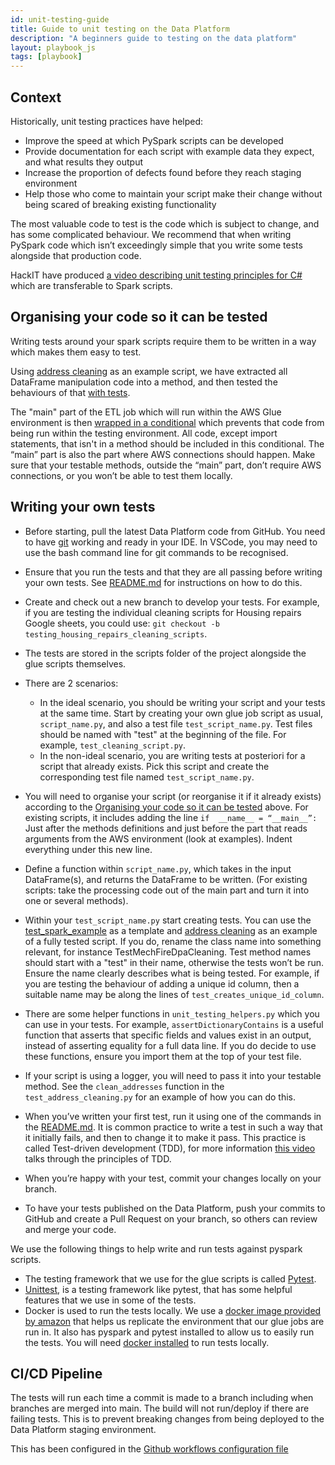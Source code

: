 ```yaml
---
id: unit-testing-guide
title: Guide to unit testing on the Data Platform
description: "A beginners guide to testing on the data platform"
layout: playbook_js
tags: [playbook]
---
```


## Context

Historically, unit testing practices have helped:
- Improve the speed at which PySpark scripts can be developed
- Provide documentation for each script with example data they 
  expect, and what results they output 
- Increase the proportion of defects found before they reach staging environment
- Help those who come to maintain your script make their change without being scared 
  of breaking existing functionality

The most valuable code to test is the code which is subject to change, 
and has some complicated behaviour. We recommend that when writing PySpark 
code which isn’t exceedingly simple that you write some tests alongside that production code.

HackIT have produced [a video describing unit testing principles for C#][unit_testing_principles] 
which are transferable to Spark scripts.

## Organising your code so it can be tested

Writing tests around your spark scripts require them to be written in a way which makes them easy to test.

Using [address cleaning][address_cleaning] as an example script, we have
extracted all DataFrame manipulation code into a method, and then tested
the behaviours of that [with tests][tests_example].

The "main" part of the ETL job which will run within the AWS Glue environment
is then [wrapped in a conditional][main_script_example] which prevents
that code from being run within the testing environment. All code, except import statements, that isn't in a method should be included in this conditional.
The “main” part is also the part where AWS connections should happen. Make sure that your testable methods, outside the “main” part, don’t require AWS connections, or you won’t be able to test them locally.

## Writing your own tests

- Before starting, pull the latest Data Platform code from GitHub. You need to have [git](https://git-scm.com/book/en/v2/Getting-Started-Installing-Git) working and ready in your IDE. In VSCode, you may need to use the bash command line for git commands to be recognised. 
- Ensure that you run the tests and that they are all passing before writing your own tests. 
See [README.md][readme] for instructions on how to do this.
- Create and check out a new branch to develop your tests. For example, if you are testing the individual cleaning scripts for Housing repairs Google sheets, you could use: 	`git checkout -b testing_housing_repairs_cleaning_scripts`. 
- The tests are stored in the scripts folder of the project alongside the glue scripts themselves. 
- There are 2 scenarios: 
  - In the ideal scenario, you should be writing your script and your tests at the same time. Start by creating your own glue job script as usual, `script_name.py`, and also a test file `test_script_name.py`. Test files should be named with "test" at the beginning of the file. For example, `test_cleaning_script.py`.
  - In the non-ideal scenario, you are writing tests at posteriori for a script that already exists. Pick this script and create the corresponding test file named `test_script_name.py`.

- You will need to organise your script (or reorganise it if it already exists) according to the [Organising your code so it can be tested](#organising-your-code-so-it-can-be-tested) above. For existing scripts, it includes adding the line
`if  __name__ = “__main__”:`
Just after the methods definitions and just before the part that reads arguments from the AWS environment (look at examples). Indent everything under this new line.
- Define a function within `script_name.py`, which takes in the input DataFrame(s), and returns the DataFrame to be written. (For existing scripts: take the processing code out of the main part and turn it into one or several methods).
- Within your `test_script_name.py` start creating tests. You can use the [test_spark_example][test_spark_example] as a template and [address cleaning][address_cleaning] as an example of a fully tested script. If you do, rename the class name into something relevant, for instance TestMechFireDpaCleaning. 
  Test method names should start with a "test" in their name, otherwise the tests won’t be run. 
  Ensure the name clearly describes what is being tested. 
  For example, if you are testing the behaviour of adding a unique id column, then a suitable name may be along the lines of `test_creates_unique_id_column`.
- There are some helper functions in `unit_testing_helpers.py` which you can use in your tests. For example, `assertDictionaryContains` is a useful function that asserts that specific fields and values exist in an output, instead of asserting equality for a full data line.
  If you do decide to use these functions, ensure you import them at the top of your test file.
- If your script is using a logger, you will need to pass it into your testable method. 
  See the `clean_addresses` function in the `test_address_cleaning.py` for an example of how you can do this. 
- When you’ve written your first test, run it using one of the commands in the [README.md][readme]. It is common practice to write a test in such a way that it initially fails, and then to change it to make it pass. This practice is called Test-driven development (TDD), for more information [this video][unit_testing_principles] talks through the principles of TDD.
- When you’re happy with your test, commit your changes locally on your branch. 
- To have your tests published on the Data Platform, push your commits to GitHub and create a Pull Request on your branch, so others can review and merge your code.


We use the following things to help write and run tests against pyspark scripts.

- The testing framework that we use for the glue scripts is called [Pytest][pytest].
- [Unittest][unittest], is a testing framework like pytest, that has some helpful features that we use in some of the tests.
- Docker is used to run the tests locally. 
  We use a [docker image provided by amazon][aws_docker_docs] that helps us replicate the environment that our glue jobs are run in. 
  It also has pyspark and pytest installed to allow us to easily run the tests. You will need [docker installed][docker] to run tests locally.

## CI/CD Pipeline

The tests will run each time a commit is made to a branch including when branches are merged into main.
The build will not run/deploy if there are failing tests. 
This is to prevent breaking changes from being deployed to the Data Platform staging environment.

This has been configured in the [Github workflows configuration file][github_workflows_configuration]

[address_cleaning]: https://github.com/LBHackney-IT/Data-Platform/blob/2e4a89e280c326576a976b4f28c9b7faaa691ea4/scripts/address_cleaning.py#L16-L99
[test_spark_example]: https://github.com/LBHackney-IT/Data-Platform/blob/main/scripts/test_spark_example.py
[tests_example]: https://github.com/LBHackney-IT/Data-Platform/blob/2e4a89e280c326576a976b4f28c9b7faaa691ea4/scripts/test_address_cleaning.py#L7-L15
[main_script_example]: https://github.com/LBHackney-IT/Data-Platform/blob/2e4a89e280c326576a976b4f28c9b7faaa691ea4/scripts/address_cleaning.py#L103-L140
[unittest]: https://docs.python.org/3/library/unittest.html
[aws_docker_docs]: https://aws.amazon.com/blogs/big-data/developing-aws-glue-etl-jobs-locally-using-a-container/
[pytest]: https://docs.pytest.org/en/6.2.x/contents.html
[readme]: https://github.com/LBHackney-IT/Data-Platform/blob/main/scripts/README.md
[docker]: https://docs.docker.com/get-docker/
[unit_testing_principles]: https://www.youtube.com/embed/M-_F_Tr6paQ
[github_workflows_configuration]: https://github.com/LBHackney-IT/Data-Platform/blob/main/.github/workflows/data_platform_stg.yml

